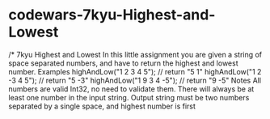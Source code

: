 # codewars-7kyu-Highest-and-Lowest
/*  7kyu Highest and Lowest   In this little assignment you are given a string of space separated numbers, and have to return the highest and lowest number.  Examples highAndLow("1 2 3 4 5");  // return "5 1" highAndLow("1 2 -3 4 5"); // return "5 -3" highAndLow("1 9 3 4 -5"); // return "9 -5" Notes All numbers are valid Int32, no need to validate them. There will always be at least one number in the input string. Output string must be two numbers separated by a single space, and highest number is first

